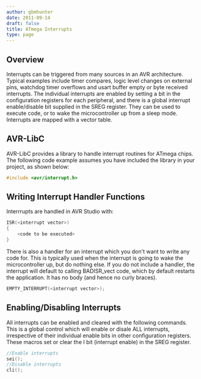 ```yaml
---
author: gbmhunter
date: 2011-09-14
draft: false
title: ATmega Interrupts
type: page
---
```


## Overview

Interrupts can be triggered from many sources in an AVR architecture. Typical examples include timer compares, logic level changes on external pins, watchdog timer overflows and usart buffer empty or byte received interrupts. The individual interrupts are enabled by setting a bit in the configuration registers for each peripheral, and there is a global interrupt enable/disable bit supplied in the SREG register. They can be used to execute code, or to wake the microcontroller up from a sleep mode. Interrupts are mapped with a vector table.

## AVR-LibC

AVR-LibC provides a library to handle interrupt routines for ATmega chips. The following code example assumes you have included the library in your project, as shown below:

```c    
#include <avr/interrupt.h>
```    

## Writing Interrupt Handler Functions

Interrrupts are handled in AVR Studio with:

```c    
ISR(<interrupt vector>)
{
    <code to be executed>
}
```    

There is also a handler for an interrupt which you don't want to write any code for. This is typically used when the interrupt is going to wake the microcontroller up, but do nothing else. If you do not include a handler, the interrupt will default to calling BADISR_vect code, which by default restarts the application. It has no body (and hence no curly braces).

```c   
EMPTY_INTERRUPT(<interrupt vector>);
```    

## Enabling/Disabling Interrupts

All interrupts can be enabled and cleared with the following commands. This is a global control which will enable or disale ALL interrupts, irrespective of their individual enable bits in other configuration registers. These macros set or clear the I bit (interrupt enable) in the SREG register.

```c   
//Enable interrupts
sei();
//Disable interrupts
cli();
```

